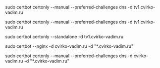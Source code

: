 sudo certbot certonly --manual --preferred-challenges dns -d tv1.cvirko-vadim.ru

sudo certbot certonly --manual --preferred-challenges dns -d tv1.cvirko-vadim.ru

sudo certbot certonly --standalone -d tv1.cvirko-vadim.ru

sudo certbot --nginx -d cvirko-vadim.ru -d "\*.cvirko-vadim.ru"

sudo certbot certonly --manual --preferred-challenges dns -d cvirko-vadim.ru -d "\*.cvirko-vadim.ru"
